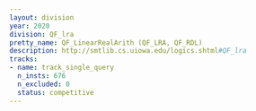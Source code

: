```yaml
---
layout: division
year: 2020
division: QF_lra
pretty_name: QF_LinearRealArith (QF_LRA, QF_RDL)
description: http://smtlib.cs.uiowa.edu/logics.shtml#QF_lra
tracks:
- name: track_single_query
  n_insts: 676
  n_excluded: 0
  status: competitive
---
```

